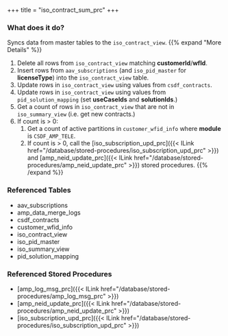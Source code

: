 +++
title = "iso_contract_sum_prc"
+++

### What does it do?
Syncs data from master tables to the `iso_contract_view`.
{{% expand "More Details" %}}
1. Delete all rows from `iso_contract_view` matching **customerId**/**wfId**.
2. Insert rows from `aav_subscriptions` (and `iso_pid_master` for **licenseType**) into the `iso_contract_view` table.
3. Update rows in `iso_contract_view` using values from `csdf_contracts`.
4. Update rows in `iso_contract_view` using values from `pid_solution_mapping` (set **useCaseIds** and **solutionIds**.)
5. Get a count of rows in `iso_contract_view` that are not in `iso_summary_view` (i.e. get new contracts.)
6. If count is > 0:
   1. Get a count of active partitions in `customer_wfid_info` where **module** is `CSDF_AMP_TELE`.
   2. If count is > 0, call the [iso_subscription_upd_prc]({{< ILink href="/database/stored-procedures/iso_subscription_upd_prc" >}}) and [amp_neid_update_prc]({{< ILink href="/database/stored-procedures/amp_neid_update_prc" >}}) stored procedures.
{{% /expand %}}

### Referenced Tables
- aav_subscriptions
- amp_data_merge_logs
- csdf_contracts
- customer_wfid_info
- iso_contract_view
- iso_pid_master
- iso_summary_view
- pid_solution_mapping

### Referenced Stored Procedures
- [amp_log_msg_prc]({{< ILink href="/database/stored-procedures/amp_log_msg_prc" >}})
- [amp_neid_update_prc]({{< ILink href="/database/stored-procedures/amp_neid_update_prc" >}})
- [iso_subscription_upd_prc]({{< ILink href="/database/stored-procedures/iso_subscription_upd_prc" >}})
